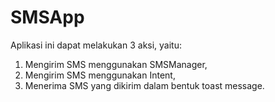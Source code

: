 # SMSApp

Aplikasi ini dapat melakukan 3 aksi, yaitu:
1. Mengirim SMS menggunakan SMSManager,
2. Mengirim SMS menggunakan Intent,
3. Menerima SMS yang dikirim dalam bentuk toast message.
